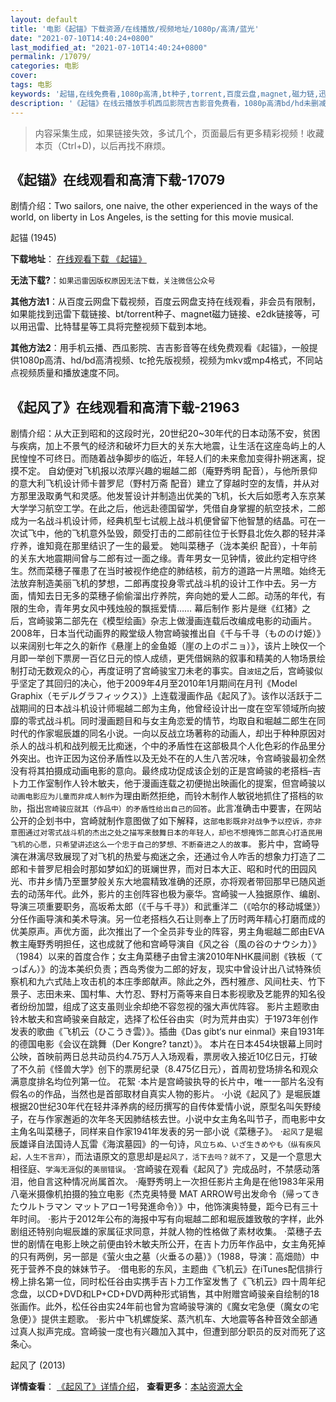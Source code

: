 ```yaml
---
layout: default
title: '电影《起锚》下载资源/在线播放/视频地址/1080p/高清/蓝光'
date: "2021-07-10T14:40:24+0800"
last_modified_at: "2021-07-10T14:40:24+0800"
permalink: /17079/
categories: 电影
cover:
tags: 电影
keywords: '起锚,在线免费看,1080p高清,bt种子,torrent,百度云盘,magnet,磁力链,迅雷下载资源'
description: '《起锚》在线云播放手机西瓜影院吉吉影音免费看，1080p高清bd/hd未删减完整版和tc抢先枪版，mkv/mp4格式，附带bt/torrent种子、magnet/磁力链、百度云盘、网盘资源迅雷下载链接'
---
```


>内容采集生成，如果链接失效，多试几个，页面最后有更多精彩视频！收藏本页（Ctrl+D)，以后再找不麻烦。


## 《起锚》在线观看和高清下载-17079

剧情介绍：Two sailors, one naive, the other experienced in the ways of the world, on liberty in Los Angeles, is the setting for this movie musical.


起锚 (1945)

**下载地址**： [在线观看下载 《起锚》](https://www.btbtdy.me/btdy/dy3753.html) 


**无法下载?**：`如果迅雷因版权原因无法下载，关注微信公众号 `

**其他方法1**：从百度云网盘下载视频，百度云网盘支持在线观看，非会员有限制，如果能找到迅雷下载链接、bt/torrent种子、magnet磁力链接、e2dk链接等，可以用迅雷、比特彗星等工具将完整视频下载到本地。

**其他方法2**：用手机云播、西瓜影院、吉吉影音等在线免费观看《起锚》，一般提供1080p高清、hd/bd高清视频、tc抢先版视频，视频为mkv或mp4格式，不同站点视频质量和播放速度不同。


## 《起风了》在线观看和高清下载-21963

剧情介绍：从大正到昭和的这段时光，20世纪20~30年代的日本动荡不安，贫困与疾病，加上不景气的经济和破坏力巨大的关东大地震，让生活在这座岛屿上的人民惶惶不可终日。而随着战争脚步的临近，年轻人们的未来愈加变得扑朔迷离，捉摸不定。 自幼便对飞机报以浓厚兴趣的堀越二郎（庵野秀明 配音），与他所景仰的意大利飞机设计师卡普罗尼（野村万斋 配音）建立了穿越时空的友情，并从对方那里汲取勇气和灵感。他发誓设计并制造出优美的飞机，长大后如愿考入东京某大学学习航空工学。在此之后，他远赴德国留学，凭借自身掌握的航空技术，二郎成为一名战斗机设计师，经典机型七试舰上战斗机便曾留下他智慧的结晶。可在一次试飞中，他的飞机意外坠毁，颇受打击的二郎前往位于长野县北佐久郡的轻井泽疗养，谁知竟在那里结识了一生的最爱。 她叫菜穗子（泷本美织 配音），十年前的关东大地震期间曾与二郎有过一面之缘。青年男女一见钟情，彼此约定相守终生。然而菜穗子罹患了在当时被视作绝症的肺结核，前方的道路一片黑暗。始终无法放弃制造美丽飞机的梦想，二郎再度投身零式战斗机的设计工作中去。另一方面，情知去日无多的菜穗子偷偷溜出疗养院，奔向她的爱人二郎。动荡的年代，有限的生命，青年男女风中残烛般的飘摇爱情…… 幕后制作 影片是继《红猪》之后，宫崎骏第二部先在《模型绘画》杂志上做漫画连载后改编成电影的动画片。 2008年，日本当代动画界的殿堂级人物宫崎骏推出自《千与千寻（もののけ姫）》以来阔别七年之久的新作《悬崖上的金鱼姬（崖の上のポニョ）》，该片上映仅一个月即一举创下票房一百亿日元的惊人成绩，更凭借娴熟的叙事和精美的人物场景绘制打动无数观众的心，再度证明了宫崎骏宝刀未老的事实。自`波妞`之后，宫崎骏似乎坚定了其回归的决心，他于2009年4月至2010年1月期间在月刊《Model Graphix（モデルグラフィックス）》上连载漫画作品《起风了》。该作以活跃于二战期间的日本战斗机设计师堀越二郎为主角，他曾经设计出一度在空军领域所向披靡的零式战斗机。同时漫画题目和与女主角恋爱的情节，均取自和堀越二郎生在同时代的作家堀辰雄的同名小说。一向以反战立场著称的动画人，却出于种种原因对杀人的战斗机和战列舰无比痴迷，个中的矛盾性在这部极具个人化色彩的作品里分外突出。也许正因为这份矛盾性以及无处不在的人生八苦况味，令宫崎骏最初全然没有将其拍摄成动画电影的意向。最终成功促成该企划的正是宫崎骏的老搭档–吉卜力工作室制作人铃木敏夫，他于漫画连载之初便抛出映画化的提案，但宫崎骏以`动画电影应为儿童而非成人制作`为理由断然拒绝，而铃木制作人敏锐地抓住了搭档的`软肋`，指出`宫崎骏应就其（作品中）的矛盾性给出自己的回答`。此言准确击中要害，在网站公开的企划书中，宫崎就制作意图做了如下解释，`这部电影既非对战争予以控诉，亦非意图通过对零式战斗机的杰出之处之描写来鼓舞日本的年轻人，却也不想掩饰二郎真心打造民用飞机的心愿，只希望讲述这么一个忠于自己的梦想、不断奋进之人的故事。` 影片中，宫崎导演在淋漓尽致展现了对飞机的热爱与痴迷之余，还通过令人咋舌的想象力打造了二郎和卡普罗尼相会时那如梦如幻的斑斓世界，而对日本大正、昭和时代的田园风光、市井乡情乃至噩梦般关东大地震精致准确的还原，亦将观者带回那早已随风逝去的动荡年代。此外，影片的主创阵容也极为豪华。宫崎骏一人独据原作、编剧、导演三项重要职务，高坂希太郎（《千与千寻》）和武重洋二（《哈尔的移动城堡》）分任作画导演和美术导演。另一位老搭档久石让则奉上了历时两年精心打磨而成的优美原声。声优方面，此次推出了一个全员非专业的阵容，男主角堀越二郎由EVA教主庵野秀明担任，这也成就了他和宫崎导演自《风之谷（風の谷のナウシカ）》（1984）以来的首度合作；女主角菜穗子由曾主演2010年NHK晨间剧《铁板（てっぱん）》的泷本美织负责；西岛秀俊为二郎的好友，现实中曾设计出八试特殊侦察机和九六式陆上攻击机的本庄季郎献声。除此之外，西村雅彦、风间杜夫、竹下景子、志田未来、国村隼、大竹忍、野村万斋等来自日本影视歌及艺能界的知名役者纷纷加盟，组成了这支虽则业余却绝不容忽视的强大声优阵容。 影片主题歌由铃木敏夫和宫崎骏亲自敲定，选择了松任谷由实（时为荒井由实）于1973年创作发表的歌曲《飞机云（ひこうき雲）》。插曲《Das gibt‘s nur einmal》来自1931年的德国电影《会议在跳舞（Der Kongre? tanzt）》。 本片在日本454块银幕上同时公映，首映前两日总共动员约4.75万人入场观看，票房收入接近10亿日元，打破了不久前《怪兽大学》创下的票房纪录（8.475亿日元），首周初登场排名和观众满意度排名均位列第一位。 花絮 ·本片是宫崎骏执导的长片中，唯一一部片名没有假名`の`的作品，当然也是首部取材自真实人物的影片。 ·小说《起风了》是堀辰雄根据20世纪30年代在轻井泽养病的经历撰写的自传体爱情小说，原型名叫矢野绫子，在与作家邂逅的次年冬天因肺结核去世。小说中女主角名叫节子，而电影中女主角名叫菜穗子，同样来自作家1941年发表的另一部小说《菜穗子》。 ·`起风了`是堀辰雄译自法国诗人瓦雷《海滨墓园》的一句诗，`风立ちぬ、いざ生きめやも（纵有疾风起，人生不言弃）`，而法语原文的意思却是`起风了，活下去吗？就不了`，又是一个意思大相径庭、`学海无涯`似的`美丽错误`。 ·宫崎骏在观看《起风了》完成品时，不禁感动落泪，他自言这种情况尚属首次。 ·庵野秀明上一次担任影片主角是在他1983年采用八毫米摄像机拍摄的独立电影《杰克奥特曼 MAT ARROW号出发命令（帰ってきたウルトラマン マットアロー1号発進命令）》中，他饰演奥特曼，距今已有三十年时间。 ·影片于2012年公布的海报中写有向堀越二郎和堀辰雄致敬的字样，此外剧组还特别向堀辰雄的家属征求同意，并就人物的性格做了素材收集。 ·菜穗子去世的剧情在电影上映之前便由铃木敏夫所公开，在吉卜力历年作品中，女主角死掉的只有两例，另一部是《萤火虫之墓（火垂るの墓）》（1988，导演：高畑勋）中死于营养不良的妹妹节子。 ·借电影的东风，主题曲《飞机云》在iTunes配信排行榜上排名第一位，同时松任谷由实携手吉卜力工作室发售了《飞机云》四十周年纪念盘，以CD+DVD和LP+CD+DVD两种形式销售，其中附赠宫崎骏亲自绘制的18张画作。此外，松任谷由实24年前也曾为宫崎骏导演的《魔女宅急便（魔女の宅急便）》提供主题歌。 ·影片中飞机螺旋桨、蒸汽机车、大地震等各种音效全部通过真人拟声完成。宫崎骏一度也有兴趣加入其中，但遭到部分职员的反对而死了这条心。


起风了 (2013)

**详情查看**： [《起风了》详情介绍](/movie/21963/)， **查看更多**：[本站资源大全](/movie/t/all/)


